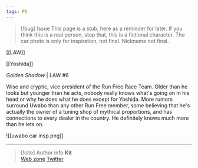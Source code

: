 ```yaml
---
tags: PG
---
```

> [!bug] Issue
> This page is a stub, here as a reminder for later. If you think this is a real person, stop that, this is a fictional character. The car photo is only for inspiration, not final. Nickname not final.

[[LAW]]

[[Yoshida]]

*Golden Shadow* | LAW #6

Wise and cryptic, vice president of the Run Free Race Team. Older than he looks but younger than he acts, nobody really knows what's going on in his head or why he does what he does except for Yoshida. More rumors surround Uwabo than any other Run Free member, some believing that he's actually the owner of a tuning shop of mythical proportions, and has connections to every dealer in the country. He definitely knows much more than he lets on.

![[uwabo car insp.png]]

-----
> [!cite] Author info
> **Kit**\
> [Web zone](https://kitabe.link) [Twitter](https://twitter.com/Kerosyn_)